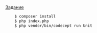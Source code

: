 [Задание](https://github.com/robotateme/banking_native/blob/master/%D0%A2%D0%B5%D1%81%D1%82_%D0%B7%D0%B0%D0%B4%D0%B0%D0%BD%D0%B8%D0%B5_%D0%B4%D0%BB%D1%8F_%D1%81%D0%BE%D0%B8%D1%81%D0%BA%D0%B0%D1%82%D0%B5%D0%BB%D1%8F_%D0%BD%D0%B0_%D0%B4%D0%BE%D0%BB%D0%B6%D0%BD%D0%BE%D1%81%D1%82%D1%8C_backend_%D1%80%D0%B0%D0%B7%D1%80%D0%B0%D0%B1%D0%BE%D1%82%D1%87%D0%B8%D0%BA.pdf)
```bash
    $ composer install
    $ php index.php
    $ php vendor/bin/codecept run Unit
```